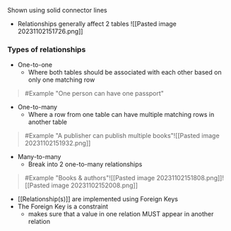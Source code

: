 Shown using solid connector lines
- Relationships generally affect 2 tables
![[Pasted image 20231102151726.png]]
### Types of relationships
- One-to-one
	- Where both tables should be associated with each other based on only one matching row
>	#Example 
>	"One person can have one passport"
- One-to-many
	- Where a row from one table can have multiple matching rows in another table
>	#Example 
>	"A publisher can publish multiple books"![[Pasted image 20231102151932.png]]
- Many-to-many
	- Break into 2 one-to-many relationships
>	#Example 
>	"Books & authors"![[Pasted image 20231102151808.png]]![[Pasted image 20231102152008.png]]

- [[Relationship(s)]] are implemented using Foreign Keys
- The Foreign Key is a constraint
	- makes sure that a value in one relation MUST appear in another relation